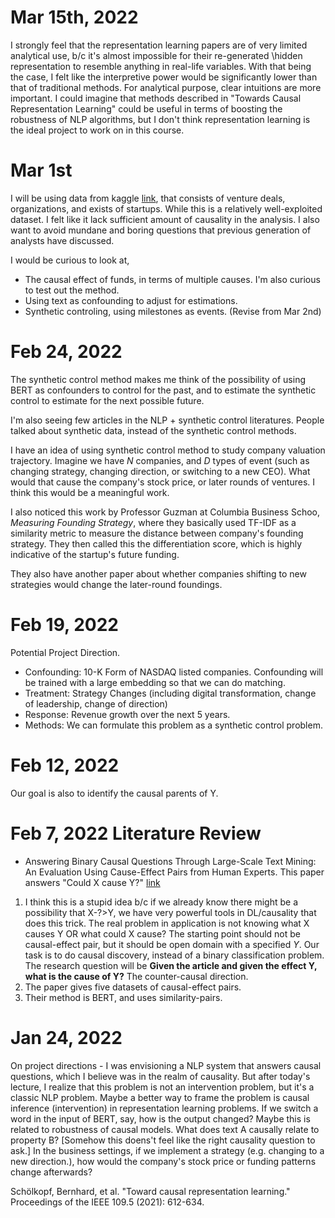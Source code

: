 # Mar 15th, 2022
I strongly feel that the representation learning papers are of very
limited analytical use, b/c it's almost impossible for their re-generated
\hidden representation to resemble anything in real-life variables.
With that being the case, I felt like the interpretive power would be
significantly lower than that of traditional methods. For analytical
purpose, clear intuitions are more important.
I could imagine that methods described in "Towards Causal Representation
Learning" could be useful in terms of boosting the robustness of NLP
algorithms, but I don't think representation learning is the ideal
project to work on in this course.

# Mar 1st
I will be using data from kaggle
[link](https://www.kaggle.com/datasets/justinas/startup-investments?select=investments.csv),
that consists of venture deals, organizations, and exists of startups.
While this is a relatively well-exploited dataset.
I felt like it lack sufficient amount of causality in the analysis.
I also want to avoid mundane and boring questions that previous generation
of analysts have discussed.

I would be curious to look at,
- The causal effect of funds, in terms of multiple causes. I'm also curious to test out the method.
- Using text as confounding to adjust for estimations.
- Synthetic controling, using milestones as events. (Revise from Mar 2nd)


# Feb 24, 2022
The synthetic control method makes me think of the
possibility of using BERT as confounders to control for
the past, and to estimate the synthetic control to estimate
for the next possible future.

I'm also seeing few articles in the NLP + synthetic control
literatures. People talked about synthetic data, instead of
the synthetic control methods.

I have an idea of using synthetic control method to study company
valuation trajectory. Imagine we have $N$ companies,
and $D$ types of event (such as changing strategy, changing direction,
or switching to a new CEO). What would that cause the company's stock price,
or later rounds of ventures. I think this would be a meaningful work.

I also noticed this work by Professor Guzman at Columbia Business Schoo,
_Measuring Founding Strategy_, where they basically used TF-IDF as a similarity metric
to measure the distance between company's founding strategy. They then called this
the differentiation score, which is highly indicative of the startup's
future funding.

They also have another paper about whether companies shifting to new strategies would change
the later-round foundings.

# Feb 19, 2022
Potential Project Direction.
- Confounding: 10-K Form of NASDAQ listed companies. Confounding will be trained with a large embedding so that we can do matching.
- Treatment: Strategy Changes (including digital transformation, change of leadership, change of direction)
- Response: Revenue growth over the next 5 years.
- Methods: We can formulate this problem as a synthetic control problem.



# Feb 12, 2022
Our goal is also to identify the causal parents of Y.


# Feb 7, 2022 Literature Review

- Answering Binary Causal Questions Through Large-Scale Text Mining: An Evaluation Using Cause-Effect Pairs from Human Experts. This paper answers "Could X cause Y?" [link](https://www.ijcai.org/proceedings/2019/0695.pdf)
1. I think this is a stupid idea b/c if we already know there might be a possibility that X-?>Y, we have very powerful tools in DL/causality that does this trick. The real problem in application is not knowing what X causes Y OR what could X cause? The starting point should not be causal-effect pair, but it should be open domain with a specified $Y$. Our task is to do causal discovery, instead of a binary classification problem. The research question will be **Given the article and given the effect Y, what is the cause of Y?** The counter-causal direction.
2. The paper gives five datasets of causal-effect pairs.
3. Their method is BERT, and uses similarity-pairs.



# Jan 24, 2022

On project directions - I was envisioning a NLP system that answers causal questions, which I believe was in the realm of causality. But after today's lecture, I realize that this problem is not an intervention problem, but it's a classic NLP problem. Maybe a better way to frame the problem is causal inference (intervention) in representation learning problems. If we switch a word in the input of BERT, say, how is the output changed? Maybe this is related to robustness of causal models. What does text A causally relate to property B? [Somehow this doens't feel like the right causality question to ask.] In the business settings, if we implement a strategy (e.g. changing to a new direction.), how would the company's stock price or funding patterns change afterwards?

Schölkopf, Bernhard, et al. "Toward causal representation learning." Proceedings of the IEEE 109.5 (2021): 612-634.
